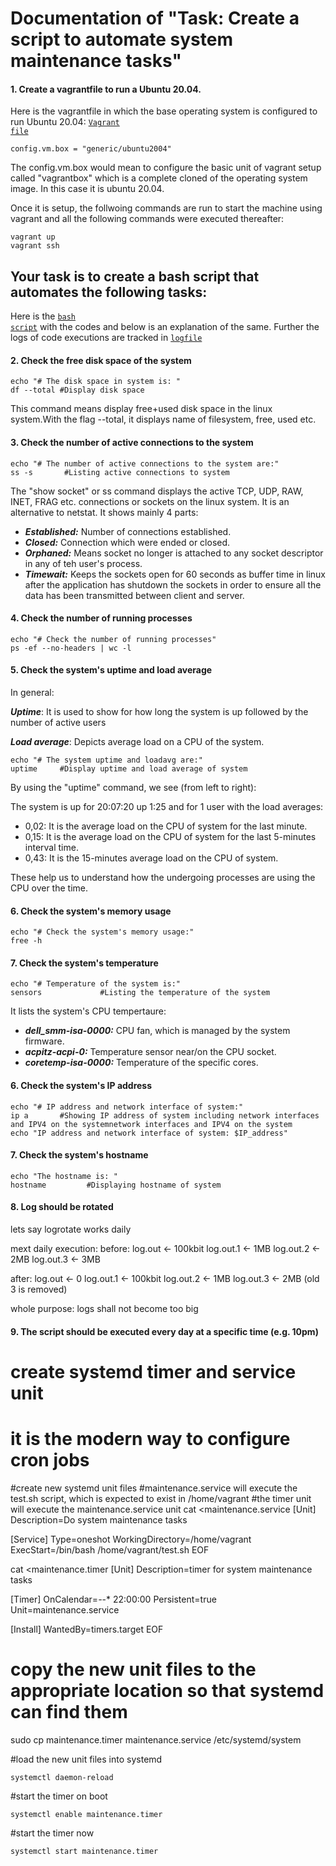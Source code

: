 # Documentation of "Task: Create a script to automate system maintenance tasks"


#### 1. Create a vagrantfile to run a Ubuntu 20.04.

Here is the vagrantfile in which the base operating system is configured to run Ubuntu 20.04: <code><a href="https://github.com/dikshita-git/P-M-Test/blob/main/Vagrant/Vagrantfile">Vagrant file</a></code>

```
config.vm.box = "generic/ubuntu2004"
```
The config.vm.box would mean to configure the basic unit of vagrant setup called "vagrantbox" which is a complete cloned of the operating system image. In this case it is ubuntu 20.04.

Once it is setup, the follwoing commands are run to start the machine using vagrant and all the following commands were executed thereafter:

```
vagrant up
vagrant ssh
```


## Your task is to create a bash script that automates the following tasks:

Here is the <code><a href="https://github.com/dikshita-git/P-M-Test/blob/main/test.sh">bash script</a></code> with the codes and below is an explanation of the same. Further the logs of code executions are tracked in <code><a href="https://github.com/dikshita-git/P-M-Test/blob/main/log.out">logfile</a></code>


#### 2. Check the free disk space of the system

```
echo "# The disk space in system is: "
df --total #Display disk space
```
This command means display free+used disk space in the linux system.With the flag --total, it displays name of filesystem, free, used etc. 


#### 3. Check the number of active connections to the system

```
echo "# The number of active connections to the system are:"
ss -s       #Listing active connections to system 
```

The "show socket" or ss command displays the active TCP, UDP, RAW, INET, FRAG etc. connections or sockets on the linux system. It is an alternative to netstat. It shows mainly 4 parts:

- ***Established:*** Number of connections established.
- ***Closed:*** Connection which were ended or closed.
- ***Orphaned:*** Means socket no longer is attached to any socket descriptor in any of teh user's process. 
- ***Timewait:*** Keeps the sockets open for 60 seconds as buffer time in linux after the application has shutdown the sockets in order to ensure all the data has been transmitted between client and server.



#### 4. Check the number of running processes

```
echo "# Check the number of running processes"
ps -ef --no-headers | wc -l
```


#### 5. Check the system's uptime and load average

In general:

***Uptime***: It is used to show for how long the system is up followed by the number of active users

***Load average***: Depicts average load on a CPU of the system.


```
echo "# The system uptime and loadavg are:"
uptime     #Display uptime and load average of system
```
By using the "uptime" command, we see (from left to right):

The system is up for 20:07:20 up  1:25 and for 1 user with the load averages:
- 0,02: It is the average load on the CPU of system for the last minute.
- 0,15: It is the average load on the CPU of system for the last 5-minutes interval time.
- 0,43: It is the 15-minutes average load on the CPU of system.

These help us to understand how the undergoing processes are using the CPU over the time.


#### 6. Check the system's memory usage

```
echo "# Check the system's memory usage:"
free -h

```


#### 7. Check the system's temperature

```
echo "# Temperature of the system is:"
sensors             #Listing the temperature of the system

```

It lists the system's CPU tempertaure:

- ***dell_smm-isa-0000:*** CPU fan, which is managed by the system firmware.
- ***acpitz-acpi-0:*** Temperature sensor near/on the CPU socket.
- ***coretemp-isa-0000:***  Temperature of the specific cores.


#### 6. Check the system's IP address

```
echo "# IP address and network interface of system:"
ip a       #Showing IP address of system including network interfaces and IPV4 on the systemnetwork interfaces and IPV4 on the system
echo "IP address and network interface of system: $IP_address"

```

#### 7. Check the system's hostname

```
echo "The hostname is: "
hostname         #Displaying hostname of system

```


#### 8. Log should be rotated

lets say logrotate works daily

mext daily execution:
before:
log.out <- 100kbit
log.out.1 <- 1MB
log.out.2 <- 2MB
log.out.3  <- 3MB

after:
log.out <- 0
log.out.1 <- 100kbit
log.out.2 <- 1MB
log.out.3  <- 2MB
(old 3 is removed)

whole purpose: logs shall not become too big

#### 9. The script should be executed every day at a specific time (e.g. 10pm)

# create systemd timer and service unit
# it is the modern way to configure cron jobs

#create new systemd unit files
#maintenance.service will execute the test.sh script, which is expected to exist in /home/vagrant
#the timer unit will execute the maintenance.service unit
cat  <<EOF >maintenance.service
[Unit]
Description=Do system maintenance tasks

[Service]
Type=oneshot
WorkingDirectory=/home/vagrant
ExecStart=/bin/bash /home/vagrant/test.sh
EOF

cat  <<EOF >maintenance.timer
[Unit]
Description=timer for system maintenance tasks

[Timer]
OnCalendar=*-*-* 22:00:00
Persistent=true
Unit=maintenance.service

[Install]
WantedBy=timers.target
EOF

# copy the new unit files to the appropriate location so that systemd can find them
sudo cp maintenance.timer maintenance.service /etc/systemd/system
  
#load the new unit files into systemd
```
systemctl daemon-reload
```
#start the timer on boot

```
systemctl enable maintenance.timer
```

#start the timer now

```
systemctl start maintenance.timer
```

